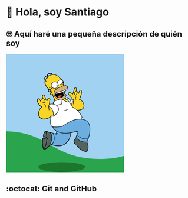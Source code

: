 # :wave: Hola, soy Santiago

## 🤓 Aquí haré una pequeña descripción de quién soy

![Hola](homero.gif)

## :octocat: Git and GitHub
